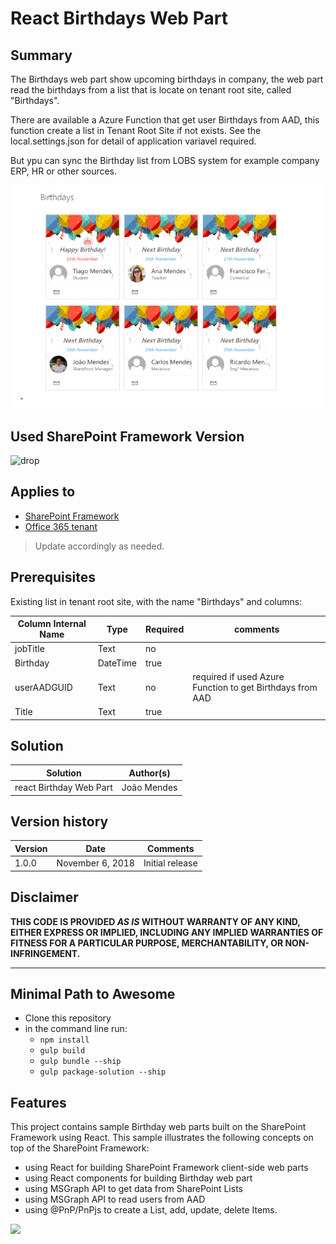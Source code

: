 # React Birthdays Web Part

## Summary
The Birthdays web part show upcoming birthdays in company, the web part read the birthdays from a list that is locate on tenant root site, called "Birthdays".


There are available a Azure Function that get user Birthdays from AAD, this function create a list in Tenant Root Site if not exists.
See the local.settings.json for detail of application variavel required.

But ypu can sync the Birthday list from LOBS system for example company ERP, HR or other sources.


![Brithdays Web Part](./assets/birthdays.png)

## Used SharePoint Framework Version 
![drop](https://img.shields.io/badge/version-GA-green.svg)

## Applies to

* [SharePoint Framework](https:/dev.office.com/sharepoint)
* [Office 365 tenant](https://dev.office.com/sharepoint/docs/spfx/set-up-your-development-environment)

> Update accordingly as needed.

## Prerequisites
 
Existing list in tenant root site, with the name "Birthdays"  and columns:

Column Internal Name|Type|Required| comments
--------------------|----|--------|----------
jobTitle| Text| no|
Birthday| DateTime | true|
userAADGUID| Text| no | required if used Azure Function to get Birthdays from AAD
Title| Text| true

## Solution

Solution|Author(s)
--------|---------
react Birthday Web Part|João Mendes

## Version history

Version|Date|Comments
-------|----|--------
1.0.0|November 6, 2018|Initial release

## Disclaimer
**THIS CODE IS PROVIDED *AS IS* WITHOUT WARRANTY OF ANY KIND, EITHER EXPRESS OR IMPLIED, INCLUDING ANY IMPLIED WARRANTIES OF FITNESS FOR A PARTICULAR PURPOSE, MERCHANTABILITY, OR NON-INFRINGEMENT.**

---

## Minimal Path to Awesome

- Clone this repository
- in the command line run:
  - `npm install`
  - `gulp build`
  - `gulp bundle --ship`
  - `gulp package-solution --ship`

## Features
This project contains sample Birthday web parts built on the SharePoint Framework using React.
This sample illustrates the following concepts on top of the SharePoint Framework:
- using React for building SharePoint Framework client-side web parts
- using React components for building Birthday web part
- using MSGraph API to get data from SharePoint Lists 
- using MSGraph API to read users from AAD
- using @PnP/PnPjs to create a List, add, update, delete Items.
 

<img src="https://telemetry.sharepointpnp.com/sp-dev-fx-webparts/samples/readme-template" />
